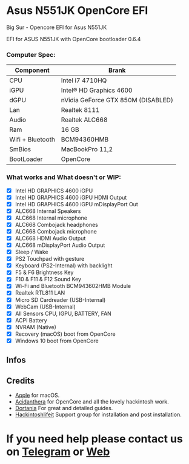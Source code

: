 # Asus N551JK OpenCore EFI
Big Sur - Opencore EFI for Asus N551JK 


EFI for ASUS N551JK with OpenCore bootloader 0.6.4


### Computer Spec:

| Component        | Brank                              |
| ---------------- | ---------------------------------- |
| CPU              | Intel i7 4710HQ                    |
| iGPU             | Intel® HD Graphics 4600            |
| dGPU             | nVidia GeForce GTX 850M (DISABLED) |
| Lan              | Realtek 8111                       |
| Audio            | Realtek ALC668                     |
| Ram              | 16 GB                              |
| Wifi + Bluetooth | BCM94360HMB                        |
| SmBios           | MacBookPro 11,2                    |
| BootLoader       | OpenCore                           |



### What works and What doesn't or WIP:

- [x] Intel HD GRAPHICS 4600 iGPU
- [x] Intel HD GRAPHICS 4600 iGPU HDMI Output
- [x] Intel HD GRAPHICS 4600 iGPU mDisplayPort Out
- [x] ALC668 Internal Speakers
- [x] ALC668 Internal microphone
- [x] ALC668 Combojack headphones
- [x] ALC668 Combojack microphone
- [x] ALC668 HDMI Audio Output
- [x] ALC668 mDisplayPort Audio Output
- [x] Sleep / Wake
- [x] PS2 Touchpad with gesture
- [x] Keyboard (PS2-Internal) with backlight
- [x] F5 & F6 Brightness Key
- [x] F10 & F11 & F12 Sound Key
- [x] Wi-Fi and Bluetooth BCM943602HMB Module
- [x] Realtek RTL811 LAN
- [x] Micro SD Cardreader (USB-Internal)
- [x] WebCam (USB-Internal)
- [x] All Sensors CPU, IGPU, BATTERY, FAN
- [x] ACPI Battery
- [x] NVRAM (Native)
- [x] Recovery (macOS) boot from OpenCore
- [x] Windows 10 boot from OpenCore

## Infos


## Credits

- [Apple](https://apple.com) for macOS.
- [Acidanthera](https://github.com/acidanthera) for OpenCore and all the lovely hackintosh work.
- [Dortania](https://dortania.github.io/OpenCore-Install-Guide/config-laptop.plist/icelake.html) For great and detailed guides.
- [Hackintoshlifeit](https://github.com/Hackintoshlifeit) Support group for installation and post installation.

# If you need help please contact us on [Telegram](https://t.me/HackintoshLife_it) or [Web](https://www.hackintoshlife.it/)
